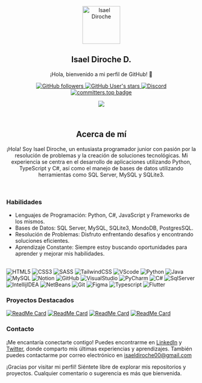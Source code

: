 
<p align="center">
 <img width="100px" src="https://avatars.githubusercontent.com/u/84982242?v=4" align="center" alt="Isael Diroche" />
 <h2 align="center">Isael Diroche D.</h2>
 <p align="center">¡Hola, bienvenido a mi perfil de GitHub! 👋</p>
</p>

  <p align="center">
    <a href="https://github.com/isael-Diroche?tab=followers">
      <img alt="GitHub followers" src="https://img.shields.io/github/followers/isael-diroche?label=Followers&logo=person">
    </a>
    <a href="https://codecov.io/gh/anuraghazra/github-readme-stats">
      <img alt="GitHub User's stars" src="https://img.shields.io/github/stars/isael-diroche?logo=star">
    </a>
    <a href="https://discord.gg/jrCJY2h6XR">
      <img alt="Discord" src="https://img.shields.io/discord/847910520086331432?logo=discord&logoColor=white&label=Discord&color=transparent">
    </a>
    <a href="https://user-badge.committers.top/dominican_republic/isael-Diroche">
      <img src="https://user-badge.committers.top/dominican_republic/isael-Diroche.svg" alt="committers.top badge" />
    </a>
  </p>

<div align="center">
  
![](https://github-readme-streak-stats.herokuapp.com/?user=isael-diroche&theme=dark&hide_border=false)

</div>
</br>

<h2 align="center">Acerca de mí</h2>
<p align="center">¡Hola! Soy Isael Diroche, un entusiasta programador junior con pasión por la resolución de problemas y la creación de soluciones tecnológicas. Mi experiencia se centra en el desarrollo de aplicaciones utilizando Python, TypeScript y C#, así como el manejo de bases de datos utilizando herramientas como SQL Server, MySQL y SQLite3.</p>
</br>

<h3 align="left">Habilidades</h3>
<p align="left">
  
- Lenguajes de Programación: Python, C#, JavaScript y Frameworks de los mismos.
- Bases de Datos: SQL Server, MySQL, SQLite3, MondoDB, PostgresSQL.
- Resolución de Problemas: Disfruto enfrentando desafíos y encontrando soluciones eficientes.
- Aprendizaje Constante: Siempre estoy buscando oportunidades para aprender y mejorar mis habilidades.
  </br>
   </br>
</p>

![HTML5](https://img.shields.io/badge/-HTML5-E34F26?style=for-the-badge&logo=html5&logoColor=white)
![CSS3](https://img.shields.io/badge/-CSS3-1572B6?style=for-the-badge&logo=css3&logoColor=white)
![SASS](https://img.shields.io/badge/Sass-CC6699?style=for-the-badge&logo=sass&logoColor=white)
![TailwindCSS](https://img.shields.io/badge/Tailwindcss-CC6699?style=for-the-badge&logo=tailwindcss&logoColor=white)
![VScode](https://img.shields.io/badge/-Vscode-blue?style=for-the-badge&logo=visualstudiocode)
![Python](https://img.shields.io/badge/-Python-succes?style=for-the-badge&logo=python)
![Java](https://img.shields.io/badge/-java-red?style=for-the-badge&logo=java)
![MySQL](https://img.shields.io/badge/-MySQL-blue?style=for-the-badge&logo=mysql)
![Notion](https://img.shields.io/badge/Notion-%23000000.svg?style=for-the-badge&logo=notion&logoColor=white)
![GitHub](https://img.shields.io/badge/-GitHub-black?style=for-the-badge&logo=github)
![VisualStudio](https://img.shields.io/badge/-VisualStudio-blueviolet?style=for-the-badge&logo=visualstudio)
![PyCharm](https://img.shields.io/badge/-Pycharm-green?style=for-the-badge&logo=Pycharm)
![C#](https://img.shields.io/badge/-Csharp-blue?style=for-the-badge&logo=csharp)
![SqlServer](https://img.shields.io/badge/-SqlServer-red?style=for-the-badge&logo=microsoftsqlserver)
![IntellijIDEA](https://img.shields.io/badge/-IntellijIDEA-blueviolet?style=for-the-badge&logo=intellijidea)
![NetBeans](https://img.shields.io/badge/-NetBeans-black?style=for-the-badge&logo=apachenetbeanside)
![Git](https://img.shields.io/badge/-Git-red?style=for-the-badge&logo=git&logoColor=white)
![Figma](https://img.shields.io/badge/-Figma-Black?style=for-the-badge&logo=figma)
![Typescript](https://img.shields.io/badge/-Typescript-blue?style=for-the-badge&logo=typescript)
![Flutter](https://img.shields.io/badge/Flutter-%2302569B.svg?style=for-the-badge&logo=Flutter&logoColor=white)

<h3 align="left">Proyectos Destacados</h3>

 <div align="left">

[![ReadMe Card](https://github-readme-stats.vercel.app/api/pin/?username=Isael-Diroche&repo=GrupoSoftware&theme=merko "GrupoSoftware")](https://github.com/Isael-Diroche/GrupoSoftware)
[![ReadMe Card](https://github-readme-stats.vercel.app/api/pin/?username=Isael-Diroche&repo=TeleHelpBot&theme=merko "TeleHelpBot")](https://github.com/Isael-Diroche/TeleHelpBot)
[![ReadMe Card](https://github-readme-stats.vercel.app/api/pin/?username=Isael-Diroche&repo=TechSolutionsID&theme=merko "TechSolutionsID")](https://github.com/Isael-Diroche/TechSolutionsID)                 [![ReadMe Card](https://github-readme-stats.vercel.app/api/pin/?username=Isael-Diroche&repo=VisitorRegister&theme=merko "VisitorRegister")](https://github.com/Isael-Diroche/VisitorRegister)
 </div>




<h3 align="left">Contacto</h3>

¡Me encantaría conectarte contigo! Puedes encontrarme en [LinkedIn](enlace-a-tu-perfil-de-LinkedIn) y [Twitter](enlace-a-tu-perfil-de-Twitter), donde comparto mis últimas experiencias y aprendizajes. También puedes contactarme por correo electrónico en isaeldiroche00@gmail.com

¡Gracias por visitar mi perfil! Siéntete libre de explorar mis repositorios y proyectos. Cualquier comentario o sugerencia es más que bienvenida.
